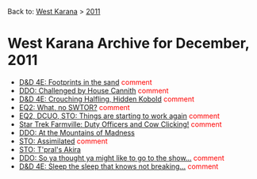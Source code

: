 Back to: [West Karana](/posts/westkarana.md) > [2011](/posts/2011/westkarana.md)
# West Karana Archive for December, 2011

* [D&D 4E: Footprints in the sand](9869.md) <span style="color:red;">comment</span>
* [DDO: Challenged by House Cannith](9873.md) <span style="color:red;">comment</span>
* [D&D 4E: Crouching Halfling, Hidden Kobold](9877.md) <span style="color:red;">comment</span>
* [EQ2: What, no SWTOR?](9881.md) <span style="color:red;">comment</span>
* [EQ2, DCUO, STO: Things are starting to work again](9886.md) <span style="color:red;">comment</span>
* [Star Trek Farmville: Duty Officers and Cow Clicking!](9891.md) <span style="color:red;">comment</span>
* [DDO: At the Mountains of Madness](9908.md) <span style="color:red;"></span>
* [STO: Assimilated](9912.md) <span style="color:red;">comment</span>
* [STO: T'pral's Akira](9918.md) <span style="color:red;"></span>
* [DDO: So ya thought ya might like to go to the show...](9921.md) <span style="color:red;">comment</span>
* [D&D 4E: Sleep the sleep that knows not breaking...](9929.md) <span style="color:red;">comment</span>
